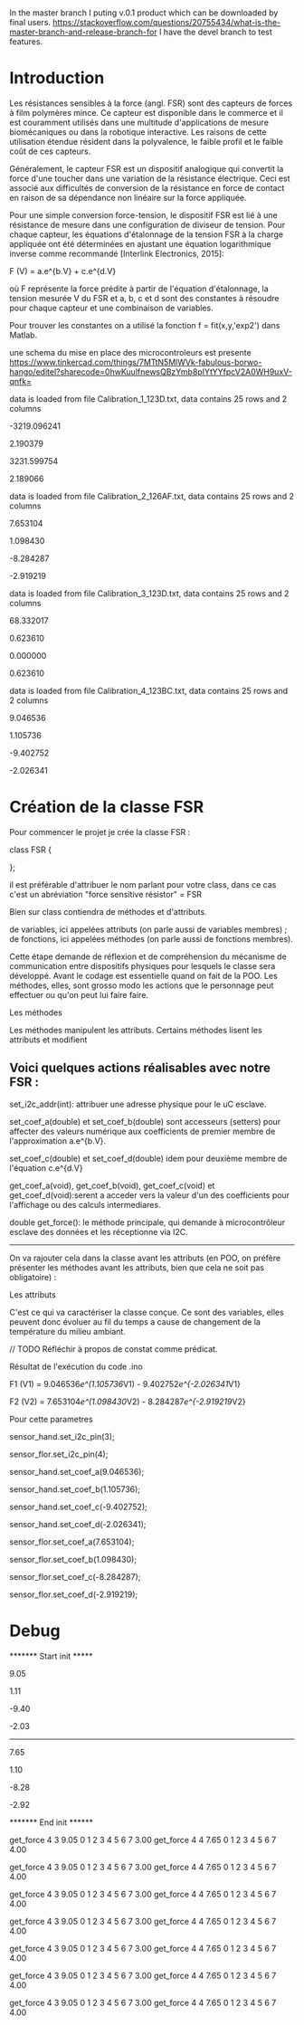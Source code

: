 
#
In the master branch I puting v.0.1 product which can be downloaded by final users.
https://stackoverflow.com/questions/20755434/what-is-the-master-branch-and-release-branch-for
I have the devel branch to test features.

# Introduction

Les résistances sensibles à la force (angl. FSR) sont des capteurs de forces à film polymères mince. Ce capteur est disponible dans le commerce et il est couramment utilisés dans une multitude d'applications de mesure biomécaniques ou dans la robotique interactive. Les raisons de cette utilisation étendue résident dans la polyvalence, le faible profil et le faible coût de ces capteurs.

Généralement, le capteur FSR est un dispositif analogique qui convertit la force d'une toucher dans une variation de la  résistance électrique. Ceci est associé aux difficultés de conversion de la résistance en force de contact en raison de sa dépendance non linéaire sur la force appliquée.

Pour une simple conversion force-tension, le dispositif FSR est lié à une résistance de mesure dans une configuration de diviseur de tension. Pour chaque capteur, les équations d'étalonnage de la tension FSR à la charge appliquée  ont été déterminées en ajustant une équation logarithmique inverse comme recommandé [Interlink Electronics, 2015]:

F (V) = a.e^{b.V} + c.e^{d.V}          


où F représente la force prédite à partir de l'équation d'étalonnage, la tension mesurée V du FSR et a, b, c et d sont des constantes à résoudre pour chaque capteur et une combinaison de variables.

Pour trouver les constantes on a utilisé la fonction   f = fit(x,y,'exp2') dans Matlab.


une schema du mise en place des microcontroleurs est presente
https://www.tinkercad.com/things/7MTtN5MlWVk-fabulous-borwo-hango/editel?sharecode=0hwKuulfnewsQBzYmb8pIYtYYfpcV2A0WH9uxV-qnfk=

data is loaded from file Calibration_1_123D.txt, data contains 25 rows and 2 columns

-3219.096241

2.190379

3231.599754

2.189066

data is loaded from file Calibration_2_126AF.txt, data contains 25 rows and 2 columns

7.653104

1.098430

-8.284287

-2.919219

data is loaded from file Calibration_3_123D.txt, data contains 25 rows and 2 columns

68.332017

0.623610

0.000000

0.623610

data is loaded from file Calibration_4_123BC.txt, data contains 25 rows and 2 columns

9.046536

1.105736

-9.402752

-2.026341

# Création de la classe FSR

Pour commencer le projet je crée la classe FSR :

class FSR {

};

il est préférable d'attribuer le nom parlant pour votre class, dans ce cas c'est un abréviation "force sensitive résistor" = FSR

Bien sur class contiendra de méthodes et d'attributs.

de variables, ici appelées attributs (on parle aussi de variables membres) ; de fonctions, ici appelées méthodes (on parle aussi de fonctions membres).

Cette étape demande de réflexion et de compréhension du mécanisme de communication entre dispositifs physiques pour lesquels le classe sera développé. Avant le codage est essentielle quand on fait de la POO. Les méthodes, elles, sont grosso modo les actions que le personnage peut effectuer ou qu'on peut lui faire faire.

Les méthodes

Les méthodes manipulent les attributs. Certains méthodes lisent les attributs et modifient

Voici quelques actions réalisables avec notre FSR :
---
set_i2c_addr(int): attribuer une adresse physique  pour le uC esclave.

set_coef_a(double) et set_coef_b(double) sont accesseurs (setters) pour affecter  des valeurs numérique aux coefficients de premier membre de l'approximation a.e^{b.V}.

set_coef_c(double) et set_coef_d(double) idem pour deuxième membre de l'équation c.e^{d.V}

get_coef_a(void), get_coef_b(void), get_coef_c(void) et get_coef_d(void):serent a acceder vers la valeur d'un des coefficients pour l'affichage ou des calculs intermediares.

double  get_force(): le méthode principale, qui demande à microcontrôleur esclave des données et les réceptionne via I2C.

---
On va rajouter cela dans la classe avant les attributs (en POO, on préfère présenter les méthodes avant les attributs, bien que cela ne soit pas obligatoire) :

Les attributs

C'est ce qui va caractériser la classe conçue. Ce sont des variables, elles peuvent donc évoluer au fil du temps a cause de changement de la température du milieu ambiant.

// TODO
Réfléchir à propos de constat comme prédicat.



Résultat de l'exécution du code .ino



F1 (V1) = 9.046536*e^(1.105736*V1) - 9.402752*e^{-2.026341*V1}

F2 (V2) = 7.653104*e^(1.098430*V2) - 8.284287*e^{-2.919219*V2}

Pour cette parametres

sensor_hand.set_i2c_pin(3);

sensor_flor.set_i2c_pin(4);

sensor_hand.set_coef_a(9.046536);

sensor_hand.set_coef_b(1.105736);

sensor_hand.set_coef_c(-9.402752);

sensor_hand.set_coef_d(-2.026341);

sensor_flor.set_coef_a(7.653104);

sensor_flor.set_coef_b(1.098430);

sensor_flor.set_coef_c(-8.284287);

sensor_flor.set_coef_d(-2.919219);

# Debug

******* Start init *****

9.05

1.11

-9.40

-2.03

***********************

7.65

1.10

-8.28

-2.92

******* End init ******

 get_force 4 3 9.05 0 1 2 3 4 5 6 7 3.00 get_force 4 4 7.65 0 1 2 3 4 5 6 7 4.00

 get_force 4 3 9.05 0 1 2 3 4 5 6 7 3.00 get_force 4 4 7.65 0 1 2 3 4 5 6 7 4.00

 get_force 4 3 9.05 0 1 2 3 4 5 6 7 3.00 get_force 4 4 7.65 0 1 2 3 4 5 6 7 4.00

 get_force 4 3 9.05 0 1 2 3 4 5 6 7 3.00 get_force 4 4 7.65 0 1 2 3 4 5 6 7 4.00

 get_force 4 3 9.05 0 1 2 3 4 5 6 7 3.00 get_force 4 4 7.65 0 1 2 3 4 5 6 7 4.00

 get_force 4 3 9.05 0 1 2 3 4 5 6 7 3.00 get_force 4 4 7.65 0 1 2 3 4 5 6 7 4.00

 get_force 4 3 9.05 0 1 2 3 4 5 6 7 3.00 get_force 4 4 7.65 0 1 2 3 4 5 6 7 4.00
